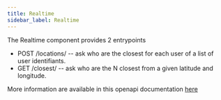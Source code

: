 ```yaml
---
title: Realtime
sidebar_label: Realtime
---
```


The Realtime component provides 2 entrypoints

  - POST /locations/ -- ask who are the closest for each user of a list of user identifiants.
  - GET /closest/ -- ask who are the N closest from a given latitude and longitude.

More information are available in this openapi documentation [here](https://lab.idiap.ch/devel/hub/wenet/docs)